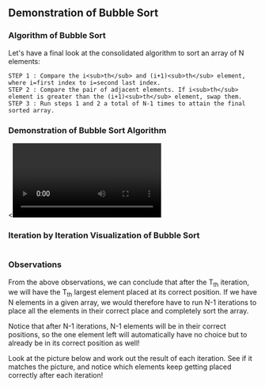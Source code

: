 ## Demonstration of Bubble Sort
### Algorithm of Bubble Sort
Let's have a final look at the consolidated algorithm to sort an array of N elements:

    STEP 1 : Compare the i<sub>th</sub> and (i+1)<sub>th</sub> element, where i=first index to i=second last index.
    STEP 2 : Compare the pair of adjacent elements. If i<sub>th</sub> element is greater than the (i+1)<sub>th</sub> element, swap them.
    STEP 3 : Run steps 1 and 2 a total of N-1 times to attain the final sorted array.

### Demonstration of Bubble Sort Algorithm
<<video>>
### Iteration by Iteration Visualization of Bubble Sort
<image>

### Observations

From the above observations, we can conclude that after the T<sub>th</sub> iteration, we will have the T<sub>th</sub> largest element placed at its correct position. If we have N elements in a given array, we would therefore have to run N-1 iterations to place all the elements in their correct place and completely sort the array.

Notice that after N-1 iterations, N-1 elements will be in their correct positions, so the one element left will automatically have no choice but to already be in its correct position as well!

Look at the picture below and work out the result of each iteration. See if it matches the picture, and notice which elements keep getting placed correctly after each iteration! 
